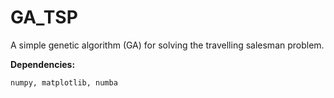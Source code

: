 # GA_TSP

A simple genetic algorithm (GA) for solving the travelling salesman problem. 

**Dependencies:**
    
    numpy, matplotlib, numba
